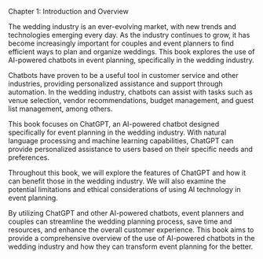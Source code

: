 Chapter 1: Introduction and Overview

The wedding industry is an ever-evolving market, with new trends and technologies emerging every day. As the industry continues to grow, it has become increasingly important for couples and event planners to find efficient ways to plan and organize weddings. This book explores the use of AI-powered chatbots in event planning, specifically in the wedding industry.

Chatbots have proven to be a useful tool in customer service and other industries, providing personalized assistance and support through automation. In the wedding industry, chatbots can assist with tasks such as venue selection, vendor recommendations, budget management, and guest list management, among others.

This book focuses on ChatGPT, an AI-powered chatbot designed specifically for event planning in the wedding industry. With natural language processing and machine learning capabilities, ChatGPT can provide personalized assistance to users based on their specific needs and preferences.

Throughout this book, we will explore the features of ChatGPT and how it can benefit those in the wedding industry. We will also examine the potential limitations and ethical considerations of using AI technology in event planning.

By utilizing ChatGPT and other AI-powered chatbots, event planners and couples can streamline the wedding planning process, save time and resources, and enhance the overall customer experience. This book aims to provide a comprehensive overview of the use of AI-powered chatbots in the wedding industry and how they can transform event planning for the better.
